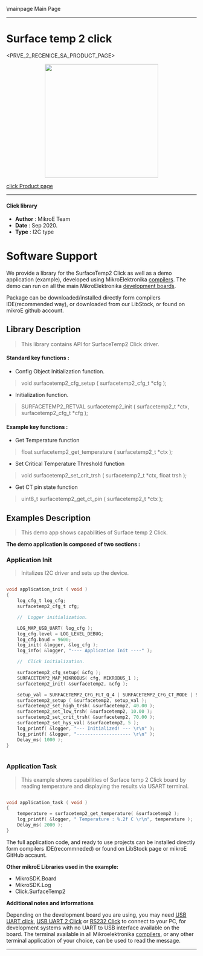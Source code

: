 \mainpage Main Page
 
---
# Surface temp 2 click

<PRVE_2_RECENICE_SA_PRODUCT_PAGE>

<p align="center">
  <img src="@{CLICK_IMAGE_LINK}" height=300px>
</p>


[click Product page](<CLICK_PRODUCT_PAGE_LINK>)

---


#### Click library 

- **Author**        : MikroE Team
- **Date**          : Sep 2020.
- **Type**          : I2C type


# Software Support

We provide a library for the SurfaceTemp2 Click 
as well as a demo application (example), developed using MikroElektronika 
[compilers](http://shop.mikroe.com/compilers). 
The demo can run on all the main MikroElektronika [development boards](http://shop.mikroe.com/development-boards).

Package can be downloaded/installed directly form compilers IDE(recommended way), or downloaded from our LibStock, or found on mikroE github account. 

## Library Description

> This library contains API for SurfaceTemp2 Click driver.

#### Standard key functions :

- Config Object Initialization function.
> void surfacetemp2_cfg_setup ( surfacetemp2_cfg_t *cfg ); 
 
- Initialization function.
> SURFACETEMP2_RETVAL surfacetemp2_init ( surfacetemp2_t *ctx, surfacetemp2_cfg_t *cfg );

#### Example key functions :

- Get Temperature function
> float surfacetemp2_get_temperature ( surfacetemp2_t *ctx );
 
- Set Critical Temperature Threshold function
> void surfacetemp2_set_crit_trsh ( surfacetemp2_t *ctx, float trsh );

- Get CT pin state function
> uint8_t surfacetemp2_get_ct_pin ( surfacetemp2_t *ctx );

## Examples Description

> This demo app shows capabilities of Surface temp 2 Click.

**The demo application is composed of two sections :**

### Application Init 

> Initalizes I2C driver and sets up the device. 

```c

void application_init ( void )
{
    log_cfg_t log_cfg;
    surfacetemp2_cfg_t cfg;

    //  Logger initialization.

    LOG_MAP_USB_UART( log_cfg );
    log_cfg.level = LOG_LEVEL_DEBUG;
    log_cfg.baud = 9600;
    log_init( &logger, &log_cfg );
    log_info( &logger, "---- Application Init ----" );

    //  Click initialization.

    surfacetemp2_cfg_setup( &cfg );
    SURFACETEMP2_MAP_MIKROBUS( cfg, MIKROBUS_1 );
    surfacetemp2_init( &surfacetemp2, &cfg );

    setup_val = SURFACETEMP2_CFG_FLT_Q_4 | SURFACETEMP2_CFG_CT_MODE | SURFACETEMP2_CFG_RES_16;
    surfacetemp2_setup ( &surfacetemp2, setup_val );
    surfacetemp2_set_high_trsh( &surfacetemp2, 40.00 );
    surfacetemp2_set_low_trsh( &surfacetemp2, 10.00 );
    surfacetemp2_set_crit_trsh( &surfacetemp2, 70.00 );
    surfacetemp2_set_hys_val( &surfacetemp2, 5 );
    log_printf( &logger, "--- Initialized! --- \r\n" );
    log_printf( &logger, "-------------------- \r\n" );
    Delay_ms( 1000 );
}
  
```

### Application Task

> This example shows capabilities of Surface temp 2 Click
> board by reading temperature and displaying the 
> results via USART terminal.

```c

void application_task ( void )
{
    temperature = surfacetemp2_get_temperature( &surfacetemp2 );
    log_printf( &logger, " Temperature : %.2f C \r\n", temperature );
    Delay_ms( 2000 );
}  

```


The full application code, and ready to use projects can be  installed directly form compilers IDE(recommneded) or found on LibStock page or mikroE GitHub accaunt.

**Other mikroE Libraries used in the example:** 

- MikroSDK.Board
- MikroSDK.Log
- Click.SurfaceTemp2

**Additional notes and informations**

Depending on the development board you are using, you may need 
[USB UART click](http://shop.mikroe.com/usb-uart-click), 
[USB UART 2 Click](http://shop.mikroe.com/usb-uart-2-click) or 
[RS232 Click](http://shop.mikroe.com/rs232-click) to connect to your PC, for 
development systems with no UART to USB interface available on the board. The 
terminal available in all Mikroelektronika 
[compilers](http://shop.mikroe.com/compilers), or any other terminal application 
of your choice, can be used to read the message.



---
